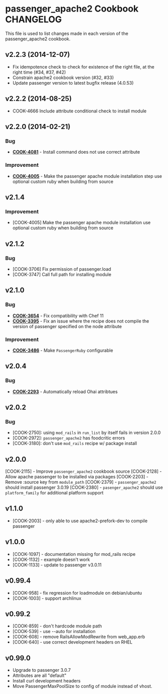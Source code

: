 passenger_apache2 Cookbook CHANGELOG
====================================
This file is used to list changes made in each version of the passenger_apache2 cookbook.

v2.2.3 (2014-12-07)
-------------------
- Fix idempotence check to check for existence of the right file, at the right time (#34, #37, #42)
- Constrain apache2 cookbook version (#32, #33)
- Update passenger version to latest bugfix release (4.0.53)

v2.2.2 (2014-08-25)
-------------------
- COOK-4666 Include attribute conditional check to install module

v2.2.0 (2014-02-21)
-------------------
### Bug
- **[COOK-4081](https://tickets.opscode.com/browse/COOK-4081)** - Install command does not use correct attribute

### Improvement
- **[COOK-4005](https://tickets.opscode.com/browse/COOK-4005)** - Make the passenger apache module installation step use optional custom ruby when building from source


v2.1.4
------
### Improvement
- [COOK-4005] Make the passenger apache module installation use optional custom ruby when building from source


v2.1.2
------
### Bug
- [COOK-3706] Fix permission of passenger.load
- [COOK-3747] Call full path for installing module


v2.1.0
------
### Bug
- **[COOK-3654](https://tickets.opscode.com/browse/COOK-3654)** - Fix compatibility with Chef 11
- **[COOK-3395](https://tickets.opscode.com/browse/COOK-3395)** - Fix an issue where the recipe does not compile the version of passenger specified on the node attribute

### Improvement
- **[COOK-3486](https://tickets.opscode.com/browse/COOK-3486)** - Make `PassengerRuby` configurable


v2.0.4
------
### Bug
- **[COOK-2293](https://tickets.opscode.com/browse/COOK-2293)** - Automatically reload Ohai attribtues

v2.0.2
------
### Bug
- [COOK-2750]: using `mod_rails` in `run_list` by itself fails in version 2.0.0
- [COOK-2972]: `passenger_apache2` has foodcritic errors
- [COOK-3180]: don't use `mod_rails` recipe w/ package install

v2.0.0
------
[COOK-2115] - Improve `passenger_apache2` cookbook source
[COOK-2128] - Allow apache passenger to be installed via packages
[COOK-2203] - Remove :source key from `module_path`
[COOK-2379] - `passenger_apache2` should install passenger 3.0.19
[COOK-2380] - `pasenger_apache2` should use `platform_family` for additional platform support

v1.1.0
------
- [COOK-2003] - only able to use apache2-prefork-dev to compile passenger

v1.0.0
------
- [COOK-1097] - documentation missing for mod_rails recipe
- [COOK-1132] - example doesn't work
- [COOK-1133] - update to passenger v3.0.11

v0.99.4
------
- [COOK-958] - fix regression for loadmodule on debian/ubuntu
- [COOK-1003] - support archlinux

v0.99.2
------
- [COOK-859] - don't hardcode module path
- [COOK-539] - use --auto for installation
- [COOK-608] - remove RailsAllowModRewrite from web_app.erb
- [COOK-640] - use correct development headers on RHEL

v0.99.0
------
- Upgrade to passenger 3.0.7
- Attributes are all "default"
- Install curl development headers
- Move PassengerMaxPoolSize to config of module instead of vhost.
